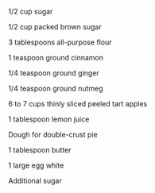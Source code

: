 1/2 cup sugar

1/2 cup packed brown sugar

3 tablespoons all-purpose flour

1 teaspoon ground cinnamon

1/4 teaspoon ground ginger

1/4 teaspoon ground nutmeg

6 to 7 cups thinly sliced peeled tart apples

1 tablespoon lemon juice

Dough for double-crust pie

1 tablespoon butter

1 large egg white

Additional sugar
